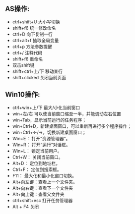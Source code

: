 ## AS操作:
* ctrl+shift+U 大小写切换
* shift+f6 统一修改命名
* ctrl+D 向下复制一行
* ctrl+alt+f 抽取全局变量
* ctrl+p 方法参数提醒
* ctrl+/ 注释代码
* shift+f6 重命名
* 双击shift键
* shift+ctrl+上/下 移动某行
* shift+clicked 关闭当前页面

## Win10操作:
* ctrl+win+上/下 最大/小化当前窗口
* win+左/右 可以使当前窗口缩至一半，并能调动左右位置
* win+Tab，显示当前运行的任务程序；
* win+Ctrl+D，新建桌面窗口，可以重新再进行多个程序操作；
* win+Ctrl+←/→，切换新建桌面窗口；
* Win+E： 打开“资源管理器”。
* Win+R： 打开“运行”对话框。
* Win+L： 锁定当前用户。
* Ctrl+W： 关闭当前窗口。
* Alt+D： 定位到地址栏。
* Ctrl+F： 定位到搜索框。
* F11： 最大化和最小化窗口切换。
* Alt+向左键：查看上一个文件夹。
* Alt+向右键：查看下一个文件夹
* Alt+向上键：查看父文件夹
* ctrl+shift+esc 打开任务管理器
* Alt + F4 关闭